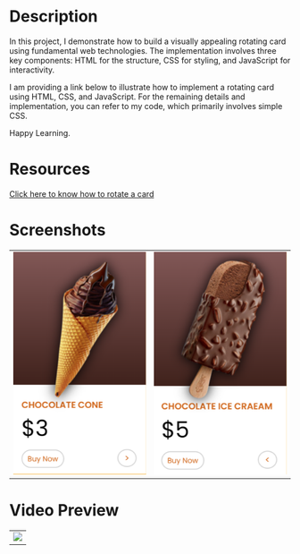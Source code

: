 <h1>Description</h1>
<p>In this project, I demonstrate how to build a visually appealing rotating card using fundamental web technologies. The implementation involves three key components: HTML for the structure, CSS for styling, and JavaScript for interactivity.</p>

<p>I am providing a link below to illustrate how to implement a rotating card using HTML, CSS, and JavaScript. For the remaining details and implementation, you can refer to my code, which primarily involves simple CSS.</p>
<p>Happy Learning.</p>
<h1>Resources</h1>
 
<p><a href="https://www.w3schools.com/howto/howto_css_flip_card.asp">Click here to know how to rotate a card</a></p>
<h1>Screenshots</h1>
<table>
<tr>
    <td><img src="./front.png" width=300/></td>
    <td><img src="./back.png" width=300/></td>
</tr>


</table>
<h1>Video Preview</h1>
<table>
<tr>
    <td>
        <img src="./project gif.gif" width=300 >
    </td>
</tr>

</table>